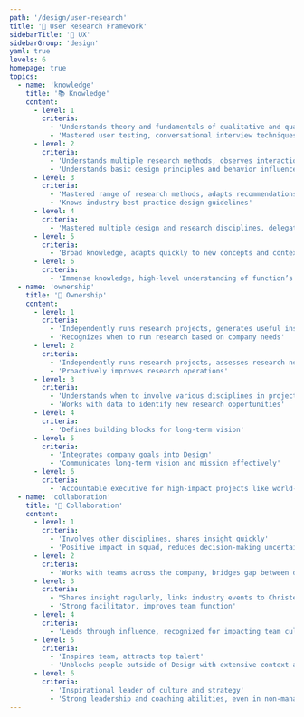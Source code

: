 ```yaml
---
path: '/design/user-research'
title: '🎯 User Research Framework'
sidebarTitle: '🎯 UX'
sidebarGroup: 'design'
yaml: true
levels: 6
homepage: true
topics:
  - name: 'knowledge'
    title: '📚 Knowledge'
    content:
      - level: 1
        criteria:
          - 'Understands theory and fundamentals of qualitative and quantitative research methods'
          - 'Mastered user testing, conversational interview techniques'
      - level: 2
        criteria:
          - 'Understands multiple research methods, observes interactions naturally'
          - 'Understands basic design principles and behavior influence patterns'
      - level: 3
        criteria:
          - 'Mastered range of research methods, adapts recommendations to various priorities'
          - 'Knows industry best practice design guidelines'
      - level: 4
        criteria:
          - 'Mastered multiple design and research disciplines, delegates to experts'
      - level: 5
        criteria:
          - 'Broad knowledge, adapts quickly to new concepts and contexts'
      - level: 6
        criteria:
          - 'Immense knowledge, high-level understanding of function’s intersection with company and business'
  - name: 'ownership'
    title: '🔑 Ownership'
    content:
      - level: 1
        criteria:
          - 'Independently runs research projects, generates useful insight'
          - 'Recognizes when to run research based on company needs'
      - level: 2
        criteria:
          - 'Independently runs research projects, assesses research needs based on goals'
          - 'Proactively improves research operations'
      - level: 3
        criteria:
          - 'Understands when to involve various disciplines in projects'
          - 'Works with data to identify new research opportunities'
      - level: 4
        criteria:
          - 'Defines building blocks for long-term vision'
      - level: 5
        criteria:
          - 'Integrates company goals into Design'
          - 'Communicates long-term vision and mission effectively'
      - level: 6
        criteria:
          - 'Accountable executive for high-impact projects like world-wide transformation'
  - name: 'collaboration'
    title: '🤝 Collaboration'
    content:
      - level: 1
        criteria:
          - 'Involves other disciplines, shares insight quickly'
          - 'Positive impact in squad, reduces decision-making uncertainty'
      - level: 2
        criteria:
          - 'Works with teams across the company, bridges gap between data sources'
      - level: 3
        criteria:
          - "Shares insight regularly, links industry events to Christex Foundation's work"
          - 'Strong facilitator, improves team function'
      - level: 4
        criteria:
          - 'Leads through influence, recognized for impacting team culture'
      - level: 5
        criteria:
          - 'Inspires team, attracts top talent'
          - 'Unblocks people outside of Design with extensive context and willingness'
      - level: 6
        criteria:
          - 'Inspirational leader of culture and strategy'
          - 'Strong leadership and coaching abilities, even in non-managerial roles'
---
```

